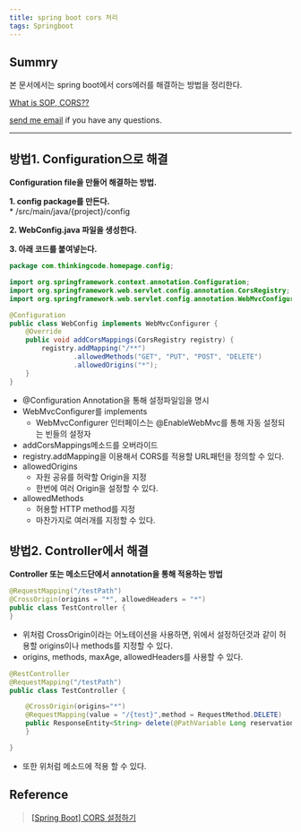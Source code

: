 ```yaml
---
title: spring boot cors 처리
tags: Springboot
---
```


## Summry

본 문서에서는 spring boot에서 cors에러를 해결하는 방법을 정리한다.  

[What is SOP, CORS??](https://limjunho.github.io/2020/11/12/What-is-SOP,-CORS.html)

[send me email](mailto:jewel7492@gmail.com) if you have any questions.

<!--more-->

---

## 방법1. Configuration으로 해결

**Configuration file을 만들어 해결하는 방법.**  

**1. config package를 만든다.**  
    * /src/main/java/{project}/config 

**2. WebConfig.java 파일을 생성한다.**  

**3. 아래 코드를 붙여넣는다.**  

```java
package com.thinkingcode.homepage.config;

import org.springframework.context.annotation.Configuration;
import org.springframework.web.servlet.config.annotation.CorsRegistry;
import org.springframework.web.servlet.config.annotation.WebMvcConfigurer;

@Configuration
public class WebConfig implements WebMvcConfigurer {
    @Override
    public void addCorsMappings(CorsRegistry registry) {
        registry.addMapping("/**")
                .allowedMethods("GET", "PUT", "POST", "DELETE")
                .allowedOrigins("*");
    }
}
```

* @Configuration Annotation을 통해 설정파일임을 명시
* WebMvcConfigurer를 implements
    * WebMvcConfigurer 인터페이스는 @EnableWebMvc를 통해 자동 설정되는 빈들의 설정자
* addCorsMappings메소드를 오버라이드
* registry.addMapping을 이용해서 CORS를 적용할 URL패턴을 정의할 수 있다.
* allowedOrigins
    * 자원 공유를 허락할 Origin을 지정
    * 한번에 여러 Origin을 설정할 수 있다.
* allowedMethods
    * 허용할 HTTP method를 지정
    * 마찬가지로 여러개를 지정할 수 있다.

## 방법2. Controller에서 해결

**Controller 또는 메소드단에서 annotation을 통해 적용하는 방법**  

```java
@RequestMapping("/testPath")
@CrossOrigin(origins = "*", allowedHeaders = "*")
public class TestController {
}
```
* 위처럼 CrossOrigin이라는 어노테이션을 사용하면, 위에서 설정하던것과 같이 허용할 origins이나 methods를 지정할 수 있다.
* origins, methods, maxAge, allowedHeaders를 사용할 수 있다.

```java
@RestController
@RequestMapping("/testPath")
public class TestController {

    @CrossOrigin(origins="*")
    @RequestMapping(value = "/{test}",method = RequestMethod.DELETE)
    public ResponseEntity<String> delete(@PathVariable Long reservationNo) throws Exception{
    }

}
```
* 또한 위처럼 메소드에 적용 할 수 있다.

## Reference

> [[Spring Boot] CORS 설정하기](https://dev-pengun.tistory.com/entry/Spring-Boot-CORS-%EC%84%A4%EC%A0%95%ED%95%98%EA%B8%B0)  